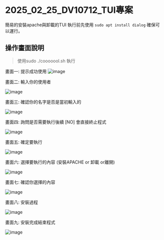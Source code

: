 # 2025_02_25_DV10712_TUI專案
簡易的安裝apache與卸載的TUI
執行前先使用 ```sudo apt install dialog```
確保可以運行。
## 操作畫面說明

> 使用sudo ./cooooool.sh 執行

畫面一: 提示成功使用
![image](https://hackmd.io/_uploads/Bkho7A9qke.png)

畫面二: 輸入你的使用者

![image](https://hackmd.io/_uploads/SkeGERqqJl.png)

畫面三: 確認你的名字是否是當初輸入的

![image](https://hackmd.io/_uploads/HJKXNR9qJx.png)

畫面四: 詢問是否需要執行後續 [NO] 會直接終止程式

![image](https://hackmd.io/_uploads/SkBSEC9q1e.png)

畫面五: 確定要執行 

![image](https://hackmd.io/_uploads/r1vFE09qke.png)

畫面六: 選擇要執行的內容 (安裝APACHE or 卸載 or離開)

![image](https://hackmd.io/_uploads/Syh2NR9cJl.png)

畫面七: 確認你選擇的內容

![image](https://hackmd.io/_uploads/S1RRE0cckg.png)

畫面八: 安裝過程

![image](https://hackmd.io/_uploads/S1jQH09q1l.png)

畫面九: 安裝完成結束程式

![image](https://hackmd.io/_uploads/rJhKP0c9Jx.png)

